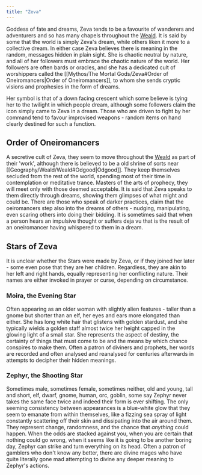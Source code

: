 ```yaml
---
title: "Zeva"
---
```

Goddess of fate and dreams, Zeva tends to be a favourite of wanderers and adventurers and so has many chapels throughout the [Weald](Geography/Weald/Weald.md). It is said by some that the world is simply Zeva's dream, while others liken it more to a collective dream. In either case Zeva believes there is meaning in the random, messages hidden in plain sight. She is chaotic neutral by nature, and all of her followers must embrace the chaotic nature of the world. Her followers are often bards or oracles, and she has a dedicated cult of worshippers called the [[Mythos/The Mortal Gods/Zeva#Order of Oneiromancers|Order of Oneiromancers]], to whom she sends cryptic visions and prophesies in the form of dreams.

Her symbol is that of a down facing crescent which some believe is tying her to the twilight in which people dream, although some followers claim the icon simply came to Zeva in a dream. Those who are driven to fight by her command tend to favour improvised weapons - random items on hand clearly destined for such a function.

## Order of Oneiromancers
A secretive cult of Zeva, they seem to move throughout the [Weald](Geography/Weald/Weald.md) as part of their 'work', although there is believed to be a old shrine of sorts near [[Geography/Weald/Weald#Odgood|Odgood]]. They keep themselves secluded from the rest of the world, spending most of their time in contemplation or meditative trance. Masters of the arts of prophecy, they will meet only with those deemed acceptable. It is said that Zeva speaks to them directly through dreams, showing them glimpses of what might and could be. There are those who speak of darker practices, claim that the oeiromancers step also into the dreams of others - nudging, manipulating, even scaring others into doing their bidding. It is sometimes said that when a person hears an impulsive thought or suffers deja vu that is the result of an oneiromancer having whispered to them in a dream.

## Stars of Zeva
It is unclear whether the Stars were made by Zeva, or if they joined her later - some even pose that they are her children. Regardless, they are akin to her left and right hands, equally representing her conflicting nature. Their names are either invoked in prayer or curse, depending on circumstance.

### Moira, the Evening Star
Often appearing as an older woman with slightly alien features - taller than a gnome but shorter than an elf, her eyes and ears more elongated than either. She has long white hair that glistens with golden stardust, and she typically wields a golden staff almost twice her height capped in the glowing light of a small star. She represents the aspect of destiny, the certainty of things that must come to be and the means by which chance conspires to make them. Often a patron of diviners and prophets, her words are recorded and often analysed and reanalysed for centuries afterwards in attempts to decipher their hidden meanings.

### Zephyr, the Shooting Star
Sometimes male, sometimes female, sometimes neither, old and young, tall and short, elf, dwarf, gnome, human, orc, goblin, some say Zephyr never takes the same face twice and indeed their form is ever shifting.  The only seeming consistency between appearances is a blue-white glow that they seem to emanate from within themselves, like a fizzing sea spray of light constantly scattering off their skin and dissipating into the air around them. They represent change, randomness, and the chance that *anything* could happen. When the odds are stacked against you, when you are certain that nothing could go wrong, when it seems like it is going to be another boring day, Zephyr can strike and turn everything on its head. Often a patron of gamblers who don't know any better, there are divine mages who have quite literally gone mad attempting to divine any deeper meaning to Zephyr's actions.